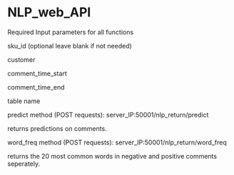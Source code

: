 # NLP_web_API


Required Input parameters for all functions 


sku_id (optional leave blank if not needed)


customer 


comment_time_start


comment_time_end


table name





predict method (POST requests): server_IP:50001/nlp_return/predict

returns predictions on comments.


word_freq method (POST requests): server_IP:50001/nlp_return/word_freq

returns the 20 most common words in negative and positive comments seperately.
